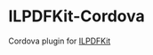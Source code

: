 ILPDFKit-Cordova
================

Cordova plugin for [ILPDFKit](https://github.com/iwelabs/ILPDFKit)
